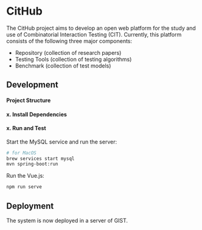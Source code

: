 # CitHub

The CitHub project aims to develop an open web platform for the study and use of Combinatorial Interaction Testing (CIT).
Currently, this platform consists of the following three major components:
* Repository (collection of research papers)
* Testing Tools (collection of testing algorithms)
* Benchmark (collection of test models)

## Development

#### Project Structure


#### x. Install Dependencies


#### x. Run and Test

Start the MySQL service and run the server:
```bash
# for MacOS
brew services start mysql
mvn spring-boot:run
```

Run the Vue.js:
```bash
npm run serve
```



## Deployment

The system is now deployed in a server of GIST.